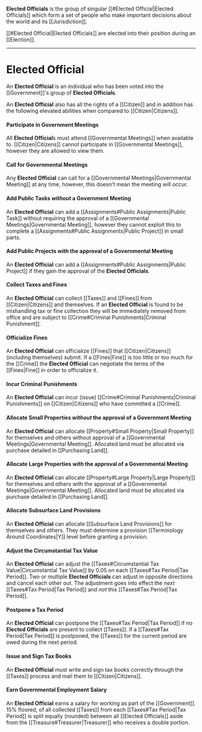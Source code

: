 **Elected Officials** is the group of singular [[#Elected Official|Elected Officials]] which form a set of people who make important decisions about the world and its [[Jurisdiction]].

[[#Elected Official|Elected Officials]] are elected into their position during an [[Election]].

---
# Elected Official
An **Elected Official** is an individual who has been voted into the [[Government]]'s group of **Elected Officials**. 

An **Elected Official** also has all the rights of a [[Citizen]] and in addition has the following elevated abilities when compared to [[Citizen|Citizens]].
#### Participate in Government Meetings
All **Elected Official**s must attend [[Governmental Meetings]] when available to. [[Citizen|Citizens]] cannot participate in [[Governmental Meetings]], however they are allowed to view them.
#### Call for Governmental Meetings
Any **Elected Official** can call for a [[Governmental Meetings|Governmental Meeting]] at any time, however, this doesn't mean the meeting will occur. 
#### Add Public Tasks *without* a Government Meeting
An **Elected Official** can add a [[Assignments#Public Assignments|Public Task]] without requiring the approval of a [[Governmental Meetings|Governmental Meeting]], however they cannot exploit this to complete a [[Assignments#Public Assignments|Public Project]] in small parts.
#### Add Public Projects *with* the approval of a Governmental Meeting
An **Elected Official** can add a [[Assignments#Public Assignments|Public Project]] if they gain the approval of the **Elected Officials**.
#### Collect Taxes and Fines
An **Elected Official** can collect [[Taxes]] and [[Fines]] from [[Citizen|Citizens]] and themselves. If an **Elected Official** is found to be mishandling tax or fine collection they will be immediately removed from office and are subject to [[Crime#Criminal Punishments|Criminal Punishment]].
#### Officialize Fines
An **Elected Official** can officialize [[Fines]] that [[Citizen|Citizens]] (including themselves) submit. If a [[Fines|Fine]] is too little or too much for the [[Crime]] the **Elected Official** can negotiate the terms of the [[Fines|Fine]] in order to officialize it.
#### Incur Criminal Punishments
An **Elected Official** can incur (issue) [[Crime#Criminal Punishments|Criminal Punishments]] on [[Citizen|Citizens]] who have committed a [[Crime]].
#### Allocate Small Properties *without* the approval of a Government Meeting
An **Elected Official** can allocate [[Property#Small Property|Small Property]] for themselves and others without approval of a [[Governmental Meetings|Governmental Meeting]]. Allocated land must be allocated via purchase detailed in [[Purchasing Land]].
#### Allocate Large Properties *with* the approval of a Governmental Meeting
An **Elected Official** can allocate [[Property#Large Property|Large Property]] for themselves and others with the approval of a [[Governmental Meetings|Governmental Meeting]]. Allocated land must be allocated via purchase detailed in [[Purchasing Land]].
#### Allocate Subsurface Land Provisions
An **Elected Official** can allocate [[Subsurface Land Provisions]] for themselves and others. They must determine a provision [[Terminology Around Coordinates|Y]] level before granting a provision.
#### Adjust the Circumstantial Tax Value
An **Elected Official** can adjust the [[Taxes#Circumstantial Tax Value|Circumstantial Tax Value]] by 0.05 on each [[Taxes#Tax Period|Tax Period]]. Two or multiple **Elected Officials** can adjust in opposite directions and cancel each other out. The adjustment goes into effect the *next* [[Taxes#Tax Period|Tax Period]] and *not* this [[Taxes#Tax Period|Tax Period]].
#### Postpone a Tax Period
An **Elected Official** can postpone the [[Taxes#Tax Period|Tax Period]] if no **Elected Officials** are present to collect [[Taxes]]. If a [[Taxes#Tax Period|Tax Period]] is postponed, the [[Taxes]] for the current period are owed during the next period.
#### Issue and Sign Tax Books
An **Elected Official** must write and sign tax books correctly through the [[Taxes]] process and mail them to [[Citizen|Citizens]].
#### Earn Governmental Employment Salary
An **Elected Official** earns a salary for working as part of the [[Government]]. 15% floored, of all collected [[Taxes]] from each [[Taxes#Tax Period|Tax Period]] is split equally (rounded) between all [[Elected Officials]] aside from the [[Treasure#Treasurer|Treasurer]] who receives a double portion.